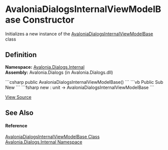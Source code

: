 # AvaloniaDialogsInternalViewModelBase Constructor


Initializes a new instance of the <a href="T_Avalonia_Dialogs_Internal_AvaloniaDialogsInternalViewModelBase">AvaloniaDialogsInternalViewModelBase</a> class



## Definition
**Namespace:** <a href="N_Avalonia_Dialogs_Internal">Avalonia.Dialogs.Internal</a>  
**Assembly:** Avalonia.Dialogs (in Avalonia.Dialogs.dll)

<Tabs groupId="api-code-preview">
<TabItem value="csharp" label="C#">
```csharp
public AvaloniaDialogsInternalViewModelBase()
```
</TabItem>
<TabItem value="vb" label="VB">
```vb
Public Sub New
```
</TabItem>
<TabItem value="fsharp" label="F#">
```fsharp
new : unit -> AvaloniaDialogsInternalViewModelBase
```
</TabItem>
</Tabs>



<a href="https://github.com/AvaloniaUI/Avalonia/tree/master/src/Avalonia.Dialogs/Internal/AvaloniaDialogsInternalViewModelBase.cs" title="View the source code">View Source</a>



## See Also


#### Reference
<a href="T_Avalonia_Dialogs_Internal_AvaloniaDialogsInternalViewModelBase">AvaloniaDialogsInternalViewModelBase Class</a>  
<a href="N_Avalonia_Dialogs_Internal">Avalonia.Dialogs.Internal Namespace</a>  

